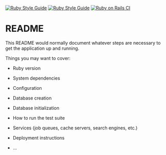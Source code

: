 [![Ruby Style Guide](https://img.shields.io/badge/code_style-rubocop-brightgreen.svg)](https://github.com/rubocop/rubocop) [![Ruby Style Guide](https://img.shields.io/badge/code_style-community-brightgreen.svg)](https://rubystyle.guide) [![Ruby on Rails CI](https://github.com/enowmbi/omoyo/actions/workflows/rubyonrails.yml/badge.svg)](https://github.com/enowmbi/omoyo/actions/workflows/rubyonrails.yml)

# README

This README would normally document whatever steps are necessary to get the
application up and running.

Things you may want to cover:

* Ruby version

* System dependencies

* Configuration

* Database creation

* Database initialization

* How to run the test suite

* Services (job queues, cache servers, search engines, etc.)

* Deployment instructions

* ...
